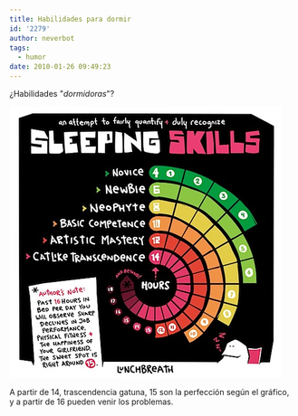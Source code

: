 ```yaml
---
title: Habilidades para dormir
id: '2279'
author: neverbot
tags:
  - humor
date: 2010-01-26 09:49:23
---
```


¿Habilidades "_dormidoras_"?

![201001260948.jpg](./habilidades-para-dormir/201001260948.jpg)  

A partir de 14, trascendencia gatuna, 15 son la perfección según el gráfico, y a partir de 16 pueden venir los problemas.